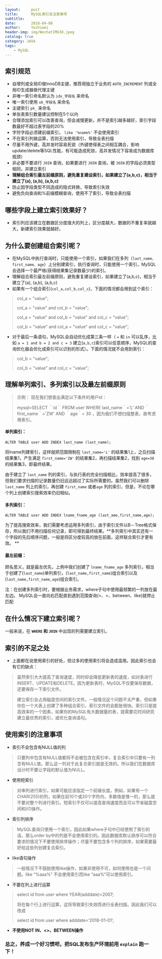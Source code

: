 ```yaml
---
layout:     post
title:      MySQL索引及注意事项
subtitle:   
date:       2018-04-08
author:     Yezhiwei
header-img: img/WechatIMG38.jpeg
catalog: true
category: JAVA
tags:
    - MySQL
---
```



## 索引规范

* 自增列或全局ID做InnoDB主键，推荐用独立于业务的 `AUTO_INCREMENT` 列或全局ID生成器做代理主键
* 非唯一索引命名默认为 `idx_字段名` 来命名
* 唯一索引使用 `uk_字段名` 来命名
* 主键索引 `pk_` 来命名
* 单张表索引数量建议控制在5个以内
* 合理添加索引可以改善查询，但会减慢更新，并不是索引越多越好，索引字段数最好不超过表字段的20%
* 字符字段必须建前缀索引， `like '%name%'` 不会使用索引
* 不在索引列做运算，否则无法使用索引，导致全表扫描
* 尽量不用外键，高并发时容易死锁（外键使得表之间相互耦合，影响update/delete等SQL性能，有可能造成死锁，高并发情况下容易成为数据库瓶颈）
* 非必要不要进行 `JOIN` 查询，如果要进行 `JOIN` 查询，被 `JOIN` 的字段必须类型相同，并建立索引
* **理解组合索引最左前缀原则，避免重复建设索引，如果建立了(a,b,c)，相当于建立了(a), (a,b), (a,b,c)**
* 防止因字段类型不同造成的隐式转换，导致索引失效
* 避免负向查询和%前缀模糊查询，使用不了索引，导致全表扫描

## 哪些字段上建立索引效果好？

* 索引列应该建立在数据区分度值大的列上，区分度越大，数据的不重复率就越大，新建索引效果就越好。

## 为什么要创建组合索引呢？

* 在MySQL中执行查询时，只能使用一个索引，如果我们在多列（`last_name、first_name、age`）上分别建索引，执行查询时，只能使用一个索引，MySQL会选择一个最严格(获得结果集记录数最少)的索引。
* 理解组合索引最左前缀原则，避免重复建设索引，如果建立了(a,b,c)，相当于建立了(a), (a,b), (a,b,c)
* 如果有一个组合索引(`col_a,col_b,col_c`)，下面的情况都会用到这个索引：

> col_a = "value";
> 
> col_a = "value" and col_b = "value";
> 
> col_a = "value" and col_b = "value" and col_c = "value";
> 
> col_b = "value" and col_a = "value" and col_c = "value";

* 对于最后一条语句，MySQL会自动优化成第三条一样（ `=` 和 `in` 可以乱序，比如 `a = 1 and b = 2 and c = 3` 建立(`a,b,c`)索引可以任意顺序，MySQL的查询优化器会优化成索引可以识别的形式）。下面的情况就不会用到索引：

> col_b = "value";
> 
> col_b = "value" and col_c = "value";

## 理解单列索引、多列索引以及最左前缀原则

> 示例： 现在我们想查出满足以下条件的用户id：
> 
> mysql>SELECT ｀id｀ FROM user WHERE last_name｀='L'  AND ｀first_name｀='ZW' AND ｀age｀= 30 ，因为我们不想扫描整表，故考虑用索引。

#### 单列索引：

`ALTER TABLE user ADD INDEX last_name (last_name);`

将lname列建索引，这样就把范围限制在 `last_name='L'` 的结果集1上，之后扫描结果集1，产生满足 `first_name='ZW'` 的结果集2，再扫描结果集2，找到 `age=30` 的结果集3，即最终结果。

由于建立了 `last_name` 列的索引，与执行表的完全扫描相比，效率提高了很多，但我们要求扫描的记录数量仍旧远远超过了实际所需要的。虽然我们可以删除 `last_name` 列上的索引，再创建 `first_name` 或者`age` 列的索引，但是，不论在哪个列上创建索引搜索效率仍旧相似。

#### 多列索引：

`ALTER TABLE user ADD INDEX lname_fname_age (last_ame,first_name,age);`

为了提高搜索效率，我们需要考虑运用多列索引，由于索引文件以B－Tree格式保存，所以我们不用扫描任何记录，即可得到最终结果。**多列索引中其实还有一个字段的先后顺序问题，一般是将区分度较高的放在前面，这样联合索引才更有效。
**
#### 最左前缀：

顾名思义，就是最左优先，上例中我们创建了 `lname_fname_age` 多列索引，相当于创建了(`last_name`)单列索引，(`last_name,first_name`)组合索引以及(`last_name,first_name,age`)组合索引。

注：在创建多列索引时，要根据业务需求，where子句中使用最频繁的一列放在最左边。
MySQL会一直向右匹配直到遇到范围查询(>、<、between、like)就停止匹配

## 在什么情况下建立索引呢？

一般来说，在 **`WHERE` 和 `JOIN`** 中出现的列需要建立索引。

## 索引的不足之处

* 上面都在说使用索引的好处，但过多的使用索引将会造成滥用。因此索引也会有它的缺点：

> 虽然索引大大提高了查询速度，同时却会降低更新表的速度，如对表进行INSERT、UPDATE和DELETE。因为更新表时，MySQL不仅要保存数据，还要保存一下索引文件。
> 
> 建立索引会占用磁盘空间的索引文件。一般情况这个问题不太严重，但如果你在一个大表上创建了多种组合索引，索引文件的会膨胀很快。索引只是提高效率的一个因素，如果你的MySQL有大数据量的表，就需要花时间研究建立最优秀的索引，或优化查询语句。

## 使用索引的注意事项

* 索引不会包含有NULL值的列

> 只要列中包含有NULL值都将不会被包含在索引中，复合索引中只要有一列含有NULL值，那么这一列对于此复合索引就是无效的。所以我们在数据库设计时不要让字段的默认值为NULL。

* 使用短索引

>对串列进行索引，如果可能应该指定一个前缀长度。例如，如果有一个CHAR(255)的列，如果在前10个或20个字符内，多数值是惟一的，那么就不要对整个列进行索引。短索引不仅可以提高查询速度而且可以节省磁盘空间和I/O操作。

* 索引列排序

> MySQL查询只使用一个索引，因此如果where子句中已经使用了索引的话，那么order by中的列是不会使用索引的。因此数据库默认排序可以符合要求的情况下不要使用排序操作；尽量不要包含多个列的排序，如果需要最好给这些列创建复合索引。

* like语句操作

> 一般情况下不鼓励使用like操作，如果非使用不可，如何使用也是一个问题。like “%aaa%” 不会使用索引而like “aaa%”可以使用索引。

* 不要在列上进行运算

> select id from user where YEAR(adddate)<2007; 
>
> 将在每个行上进行运算，这将导致索引失效而进行全表扫描，因此我们可以改成
>
> select id from user where adddate<‘2018-01-01’;  

* **不使用NOT IN、<>、BETWEEN操作**


### 总之，养成一个好习惯吧，把SQL发布生产环境前用 `explain` 跑一下！